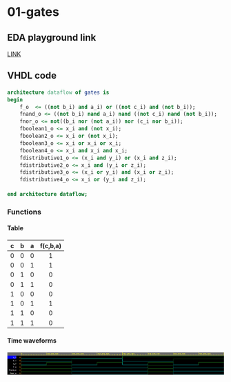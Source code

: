 # 01-gates

## EDA playground link
[LINK](https://www.edaplayground.com/x/KnHh)
## VHDL code
```vhdl
architecture dataflow of gates is
begin
    f_o  <= ((not b_i) and a_i) or ((not c_i) and (not b_i));
    fnand_o <= ((not b_i) nand a_i) nand ((not c_i) nand (not b_i));
    fnor_o <= not((b_i nor (not a_i)) nor (c_i nor b_i));
    fboolean1_o <= x_i and (not x_i);
    fboolean2_o <= x_i or (not x_i);
    fboolean3_o <= x_i or x_i or x_i;
    fboolean4_o <= x_i and x_i and x_i;
    fdistributive1_o <= (x_i and y_i) or (x_i and z_i);
    fdistributive2_o <= x_i and (y_i or z_i);
    fdistributive3_o <= (x_i or y_i) and (x_i or z_i);
    fdistributive4_o <= x_i or (y_i and z_i);

end architecture dataflow;
```
### Functions

#### Table
| **c** | **b** |**a** | **f(c,b,a)** |
| :-: | :-: | :-: | :-: |
| 0 | 0 | 0 | 1 |
| 0 | 0 | 1 | 1 |
| 0 | 1 | 0 | 0 |
| 0 | 1 | 1 | 0 |
| 1 | 0 | 0 | 0 |
| 1 | 0 | 1 | 1 |
| 1 | 1 | 0 | 0 |
| 1 | 1 | 1 | 0 |

#### Time waveforms
![Three functions](Images/three_functions_t.png)
